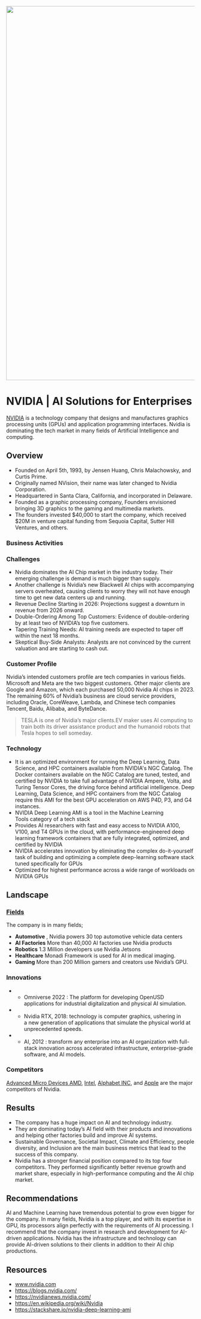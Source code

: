
<p align ="center">
<img src="https://blog.adobe.com/en/publish/2020/05/14/media_1acd5784ccb9c7f8e6216341e21cf25eb9b3f715f.png?width=2000&format=webply&optimize=medium" width="1000">


# NVIDIA | AI Solutions for Enterprises

 [NVIDIA](https://www.nvidia.com/en-us/) is a technology company that designs and manufactures graphics processing units (GPUs) and application programming interfaces. Nvidia is dominating the tech market in many fields of Artificial Intelligence and computing. 

## Overview

- Founded on April 5th, 1993, by Jensen Huang, Chris Malachowsky, and Curtis Prime.
- Originally named NVision, their name was later changed to Nvidia Corporation.
- Headquartered in Santa Clara, California, and incorporated in Delaware.
- Founded as a graphic processing company, Founders envisioned bringing 3D graphics to the gaming and multimedia markets.
- The founders invested $40,000 to start the company, which received $20M in venture capital funding from Sequoia Capital, Sutter Hill Ventures, and others.


### Business Activities

### Challenges

- Nvidia dominates the AI Chip market in the industry today. Their emerging challenge is demand is much bigger than supply. 
- Another challenge is Nvidia’s new Blackwell AI chips with accompanying servers overheated, causing clients to worry they will not have enough time to get new data centers up and running.
- Revenue Decline Starting in 2026: Projections suggest a downturn in revenue from 2026 onward.
- Double-Ordering Among Top Customers: Evidence of double-ordering by at least two of NVIDIA’s top five customers.
- Tapering Training Needs: AI training needs are expected to taper off within the next 18 months.
- Skeptical Buy-Side Analysts: Analysts are not convinced by the current valuation and are starting to cash out.



### Customer Profile 

Nvidia’s intended customers profile are tech companies in various fields.
Microsoft and Meta are the two biggest customers. Other major clients are Google and Amazon, which each purchased 50,000 Nvidia AI chips in 2023.
The remaining 60% of Nvidia’s business are cloud service providers, including Oracle, CoreWeave, Lambda, and Chinese tech companies Tencent, Baidu, Alibaba, and ByteDance. 

>TESLA is one of Nvidia’s major clients.EV maker uses AI computing to train both its driver assistance product and the humanoid robots that Tesla hopes to sell someday.



### Technology

- It is an optimized environment for running the Deep Learning, Data Science, and HPC containers available from NVIDIA's NGC Catalog. The Docker containers available on the NGC Catalog are tuned, tested, and certified by NVIDIA to take full advantage of NVIDIA Ampere, Volta, and Turing Tensor Cores, the driving force behind artificial intelligence. Deep Learning, Data Science, and HPC containers from the NGC Catalog require this AMI for the best GPU acceleration on AWS P4D, P3, and G4 instances.
- NVIDIA Deep Learning AMI is a tool in the Machine Learning Tools category of a tech stack
- Provides AI researchers with fast and easy access to NVIDIA A100, V100, and T4 GPUs in the cloud, with performance-engineered deep learning framework containers that are fully integrated, optimized, and certified by NVIDIA
- NVIDIA accelerates innovation by eliminating the complex do-it-yourself task of building and optimizing a complete deep-learning software stack tuned specifically for GPUs
- Optimized for highest performance across a wide range of workloads on NVIDIA GPUs


## Landscape

### [Fields](https://www.nvidia.com/en-us/industries/)

The company is in many fields; 
- **Automotive** , Nvidia powers 30 top automotive vehicle data centers
- **AI Factories** More than 40,000 AI factories use Nvidia products
- **Robotics** 1.3 Million developers use Nvidia Jetsons
- **Healthcare** Monadi Framework is used for AI in medical imaging.
- **Gaming** More than 200 Million gamers and creators use Nvidia’s GPU.


### Innovations

- * Omniverse 2022 : The platform for developing OpenUSD applications for industrial digitalization and physical AI simulation.
- * Nvidia RTX, 2018: technology is computer graphics, ushering in a new generation of applications that simulate the physical world at unprecedented speeds.
- * AI, 2012 : transform any enterprise into an AI organization with full-stack innovation across accelerated infrastructure, enterprise-grade software, and AI models.

### Competitors

[Advanced Micro Devices AMD](https://www.amd.com/en.html), [Intel](https://www.intel.com/content/www/us/en/homepage.html), [Alphabet INC](https://abc.xyz/), and [Apple](https://www.apple.com/) are the major competitors of Nvidia. 



## Results
- The company has a huge impact on AI and technology industry. 
- They are dominating today’s AI field with their products and innovations and helping other factories build and improve AI systems.
- Sustainable Governance, Societal Impact, Climate and Efficiency, people diversity, and Inclusion are the main business metrics that lead to the success of this company.
- Nvidia has a stronger financial position compared to its top four competitors. They performed significantly better revenue growth and market share, especially in high-performance computing and the AI chip market.


## Recommendations

AI and Machine Learning have tremendous potential to grow even bigger for the company. In many fields, Nvidia is a top player, and with its expertise in GPU, its processors align perfectly with the requirements of AI  processing. I recommend that the company invest in research and development for AI-driven applications.
Nvidia has the infrastructure and technology can provide AI-driven solutions to their clients in addition to their AI chip productions.


## Resources

- www.nvidia.com
- https://blogs.nvidia.com/
- https://nvidianews.nvidia.com/
- https://en.wikipedia.org/wiki/Nvidia
- https://stackshare.io/nvidia-deep-learning-ami
